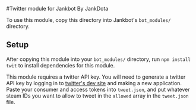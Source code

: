 #Twitter module for Jankbot
By JankDota

To use this module, copy this directory into Jankbot's `bot_modules/` directory.

## Setup

After copying this module into your `bot_modules/` directory, run `npm install twit` to install
dependencies for this module.

This module requires a twitter API key. You will need to generate a twitter API
key by logging in to [twitter's dev site](http://dev.twitter.com) and making
a new application. Paste your consumer and access tokens into `tweet.json`, and
put whatever steam IDs you want to allow to tweet in the `allowed` array in
the `tweet.json` file.
